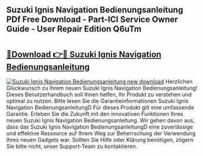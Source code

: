 ## Suzuki Ignis Navigation Bedienungsanleitung PDf Free Download - Part-ICI Service Owner Guide - User Repair Edition Q6uTm

# <h2><a href="http://df44lh.blite.top/?on=Suzuki+Ignis+Navigation+Bedienungsanleitung">🔗Download 👉🔴 Suzuki Ignis Navigation Bedienungsanleitung</a></h2>

[![Suzuki Ignis Navigation Bedienungsanleitung new download](https://i.imgur.com/lujVjoI.png)](http://df44lh.blite.top/?on=Suzuki+Ignis+Navigation+Bedienungsanleitung)
Herzlichen Glückwunsch zu Ihrem neuen Suzuki Ignis Navigation Bedienungsanleitung! Dieses Benutzerhandbuch soll Ihnen helfen, Ihr Produkt zu verstehen und optimal zu nutzen. Bitte lesen Sie die Garantieinformationen Suzuki Ignis Navigation BedienungsanleitungD Für dieses Produkt gilt eine umfassende Garantie. Erleben Sie die Zukunft mit den innovativen Funktionen Ihres neuen Suzuki Ignis Navigation Bedienungsanleitung. Wir gehen davon aus, dass das Suzuki Ignis Navigation BedienungsanleitungD eine zuverlässige und effektive Ressource auf Ihrem Weg zur Beherrschung der Verwendung Ihres neuen Gadgets war. Sollten Sie Hilfe oder Klärung benötigen, zögern Sie bitte nicht, unser Support-Team zu kontaktieren.
